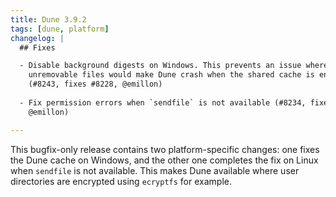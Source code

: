 ```yaml
---
title: Dune 3.9.2
tags: [dune, platform]
changelog: |
  ## Fixes

  - Disable background digests on Windows. This prevents an issue where
    unremovable files would make Dune crash when the shared cache is enabled.
    (#8243, fixes #8228, @emillon)
  
  - Fix permission errors when `sendfile` is not available (#8234, fixes #8210,
    @emillon)

---
```


This bugfix-only release contains two platform-specific changes: one fixes the
Dune cache on Windows, and the other one completes the fix on Linux when
`sendfile` is not available. This makes Dune available where user directories
are encrypted using `ecryptfs` for example.
